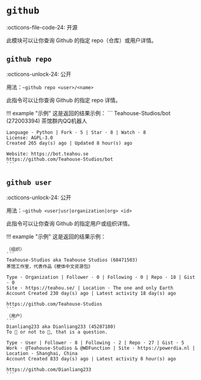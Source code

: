 # `github`

:octicons-file-code-24: 开源

此模块可以让你查询 Github 的指定 repo（仓库）或用户详情。

## `github repo`
:octicons-unlock-24: 公开

用法：`~github repo <user>/<name>`

此指令可以让你查询 Github 的指定 repo 详情。

!!! example "示例"
    这是返回的结果示例：
    ```
    Teahouse-Studios/bot (272003394)
    茶馆群内QQ机器人

    Language · Python | Fork · 5 | Star · 8 | Watch · 8
    License: AGPL-3.0
    Created 265 day(s) ago | Updated 8 hour(s) ago

    Website: https://bot.teahou.se
    https://github.com/Teahouse-Studios/bot
    ```

## `github user`
:octicons-unlock-24: 公开

用法：`~github <user|usr|organization|org> <id>`

此指令可以让你查询 Github 的指定用户或组织详情。

!!! example "示例"
    这是返回的结果示例：
    
    （组织）
    ```
    Teahouse-Studios aka Teahouse Studios (68471503)
    茶馆工作室，代表作品《梗体中文资源包》
        
    Type · Organization | Follower · 0 | Following · 0 | Repo · 18 | Gist · 0
    Site · https://teahou.se/ | Location · The one and only Earth
    Account Created 230 day(s) ago | Latest activity 18 day(s) ago
        
    https://github.com/Teahouse-Studios
    ```
    （用户）
    ```
    Dianliang233 aka Dianliang233 (45287180)
    To 🐝 or not to 🐝, that is a question.
        
    Type · User | Follower · 8 | Following · 2 | Repo · 27 | Gist · 5
    Work · @Teahouse-Studios & @WDFunction | Site · https://powerdia.nl | Location · Shanghai, China
    Account Created 833 day(s) ago | Latest activity 8 hour(s) ago
        
    https://github.com/Dianliang233
    ```
